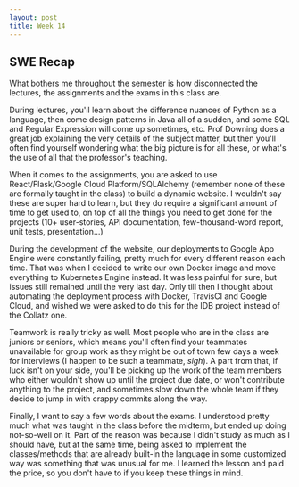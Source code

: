 ```yaml
---
layout: post
title: Week 14
---
```


SWE Recap
---

What bothers me throughout the semester is how disconnected the lectures, the assignments and the exams in this class are. 

During lectures, you'll learn about the difference nuances of Python as a language, then come design patterns in Java all of a sudden, and some SQL and Regular Expression will come up sometimes, etc. Prof Downing does a great job explaining the very details of the subject matter, but then you'll often find yourself wondering what the big picture is for all these, or what's the use of all that the professor's teaching. 

When it comes to the assignments, you are asked to use React/Flask/Google Cloud Platform/SQLAlchemy (remember none of these are formally taught in the class) to build a dynamic website. I wouldn't say these are super hard to learn, but they do require a significant amount of time to get used to, on top of all the things you need to get done for the projects (10+ user-stories, API documentation, few-thousand-word report, unit tests, presentation...) 

During the development of the website, our deployments to Google App Engine were constantly failing, pretty much for every different reason each time. That was when I decided to write our own Docker image and move everything to Kubernetes Engine instead. It was less painful for sure, but issues still remained until the very last day. Only till then I thought about automating the deployment process with Docker, TravisCI and Google Cloud, and wished we were asked to do this for the IDB project instead of the Collatz one.

Teamwork is really tricky as well. Most people who are in the class are juniors or seniors, which means you'll often find your teammates unavailable for group work as they might be out of town few days a week for interviews (I happen to be such a teammate, *sigh*). A part from that, if luck isn't on your side, you'll be picking up the work of the team members who either wouldn't show up until the project due date, or won't contribute anything to the project, and sometimes slow down the whole team if they decide to jump in with crappy commits along the way.

Finally, I want to say a few words about the exams. I understood pretty much what was taught in the class before the midterm, but ended up doing not-so-well on it. Part of the reason was because I didn't study as much as I should have, but at the same time, being asked to implement the classes/methods that are already built-in the language in some customized way was something that was unusual for me. I learned the lesson and paid the price, so you don't have to if you keep these things in mind.


